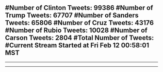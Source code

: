 #Number of Clinton Tweets: 99386
#Number of Trump Tweets: 67707
#Number of Sanders Tweets: 65806
#Number of Cruz Tweets: 43176
#Number of Rubio Tweets: 10028
#Number of Carson Tweets: 2804
#Total Number of Tweets:  
#Current Stream Started at Fri Feb 12 00:58:01 MST
---
---
---
